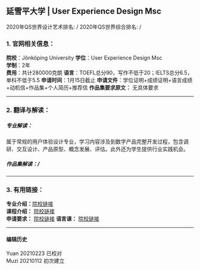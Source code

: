 ## 延雪平大学 | User Experience Design Msc

2020年QS世界设计艺术排名: /
2020年QS世界综合排名: /  

### 1. 官网相关信息：

**院校**：Jönköping University
**学位**：User Experience Design Msc  
**学制**：2年  
**费用**：共计280000克朗
**语言**：TOEFL总分90，写作不低于20；IELTS总分6.5，单科不低于5.5
**申请时间**：1月15日截止
**申请文件**：学位证明+成绩证明+语言成绩+动机信+作品集+个人简历+推荐信
**作品集要求原文：** 无具体要求

---

### 2. 翻译与解读：

##### 专业解读：
属于常规的用户体验设计专业，学习内容涉及到数字产品完整开发过程，包含调研、交互设计、产品原型、概念发展、评估。此外还为学生提供行业实践机会。

##### 作品集解读：/

---

### 3. 有用链接：

**专业介绍：**[院校链接](https://ju.se/en/study-at-ju/our-programmes/master-programmes/industrial-design.html)  
**课程介绍：** [院校链接](http://uid.umu.se/en/applications/programmes/mfa-in-interaction-design/subjects/)  
**申请要求：** [院校链接](https://ju.se/en/study-at-ju/admissions/masters-admission-guide.html)
**语言课：** [院校链接](https://ju.se/en/study-at-ju/admissions/language-requirements.html)

---


#### 编辑历史
Yuan 20210223 已校对  
Muzi 20210112 初次建立
